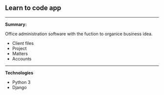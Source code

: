 ## Learn to code app
---

**Summary:**

Office administration software with the fuction to organice business idea.

* Client files
* Project
* Matters 
* Accounts
----

**Technologies**

* Python 3
* Django